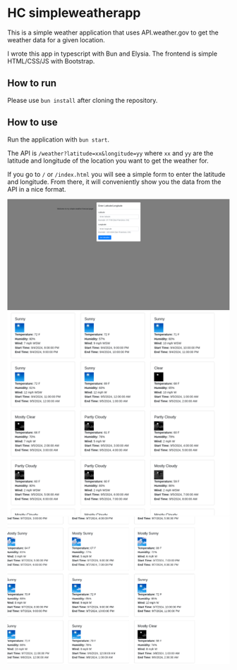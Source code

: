 # HC simpleweatherapp

This is a simple weather application that uses API.weather.gov to get the weather data for a given location.

I wrote this app in typescript with Bun and Elysia.
The frontend is simple HTML/CSS/JS with Bootstrap.

## How to run

Please use `bun install` after cloning the repository.

## How to use

Run the application with `bun start`.

The API is `/weather?latitude=xx&longitude=yy` where `xx` and `yy` are the latitude and longitude of the location you want to get the weather for.

If you go to `/` or `/index.html` you will see a simple form to enter the latitude and longitude. From there, it will conveniently show you the data from the API in a nice format.

![](./1.png)
![](./2.png)
![](./3.png)
